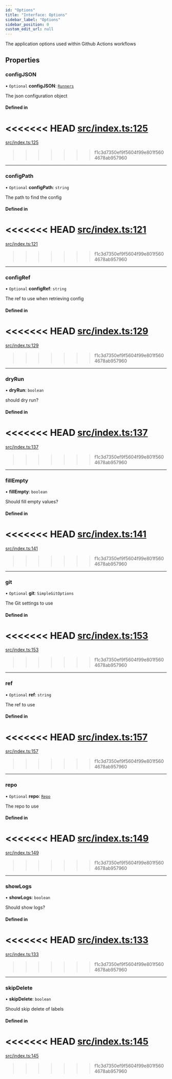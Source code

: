 ```yaml
---
id: "Options"
title: "Interface: Options"
sidebar_label: "Options"
sidebar_position: 0
custom_edit_url: null
---
```


<!-- @format -->

The application options used within Github Actions workflows

## Properties

### configJSON

• `Optional` **configJSON**: [`Runners`](Runners.md)

The json configuration object

#### Defined in

<<<<<<< HEAD
[src/index.ts:125](https://github.com/Resnovas/smartcloud/blob/b9e22a9/src/index.ts#L125)
=======
[src/index.ts:125](https://github.com/Resnovas/smartcloud/blob/b91f5b4/src/index.ts#L125)

> > > > > > > f1c3d7350ef9f5604f99e801f5604678ab957960

---

### configPath

• `Optional` **configPath**: `string`

The path to find the config

#### Defined in

<<<<<<< HEAD
[src/index.ts:121](https://github.com/Resnovas/smartcloud/blob/b9e22a9/src/index.ts#L121)
=======
[src/index.ts:121](https://github.com/Resnovas/smartcloud/blob/b91f5b4/src/index.ts#L121)

> > > > > > > f1c3d7350ef9f5604f99e801f5604678ab957960

---

### configRef

• `Optional` **configRef**: `string`

The ref to use when retrieving config

#### Defined in

<<<<<<< HEAD
[src/index.ts:129](https://github.com/Resnovas/smartcloud/blob/b9e22a9/src/index.ts#L129)
=======
[src/index.ts:129](https://github.com/Resnovas/smartcloud/blob/b91f5b4/src/index.ts#L129)

> > > > > > > f1c3d7350ef9f5604f99e801f5604678ab957960

---

### dryRun

• **dryRun**: `boolean`

should dry run?

#### Defined in

<<<<<<< HEAD
[src/index.ts:137](https://github.com/Resnovas/smartcloud/blob/b9e22a9/src/index.ts#L137)
=======
[src/index.ts:137](https://github.com/Resnovas/smartcloud/blob/b91f5b4/src/index.ts#L137)

> > > > > > > f1c3d7350ef9f5604f99e801f5604678ab957960

---

### fillEmpty

• **fillEmpty**: `boolean`

Should fill empty values?

#### Defined in

<<<<<<< HEAD
[src/index.ts:141](https://github.com/Resnovas/smartcloud/blob/b9e22a9/src/index.ts#L141)
=======
[src/index.ts:141](https://github.com/Resnovas/smartcloud/blob/b91f5b4/src/index.ts#L141)

> > > > > > > f1c3d7350ef9f5604f99e801f5604678ab957960

---

### git

• `Optional` **git**: `SimpleGitOptions`

The Git settings to use

#### Defined in

<<<<<<< HEAD
[src/index.ts:153](https://github.com/Resnovas/smartcloud/blob/b9e22a9/src/index.ts#L153)
=======
[src/index.ts:153](https://github.com/Resnovas/smartcloud/blob/b91f5b4/src/index.ts#L153)

> > > > > > > f1c3d7350ef9f5604f99e801f5604678ab957960

---

### ref

• `Optional` **ref**: `string`

The ref to use

#### Defined in

<<<<<<< HEAD
[src/index.ts:157](https://github.com/Resnovas/smartcloud/blob/b9e22a9/src/index.ts#L157)
=======
[src/index.ts:157](https://github.com/Resnovas/smartcloud/blob/b91f5b4/src/index.ts#L157)

> > > > > > > f1c3d7350ef9f5604f99e801f5604678ab957960

---

### repo

• `Optional` **repo**: [`Repo`](Repo.md)

The repo to use

#### Defined in

<<<<<<< HEAD
[src/index.ts:149](https://github.com/Resnovas/smartcloud/blob/b9e22a9/src/index.ts#L149)
=======
[src/index.ts:149](https://github.com/Resnovas/smartcloud/blob/b91f5b4/src/index.ts#L149)

> > > > > > > f1c3d7350ef9f5604f99e801f5604678ab957960

---

### showLogs

• **showLogs**: `boolean`

Should show logs?

#### Defined in

<<<<<<< HEAD
[src/index.ts:133](https://github.com/Resnovas/smartcloud/blob/b9e22a9/src/index.ts#L133)
=======
[src/index.ts:133](https://github.com/Resnovas/smartcloud/blob/b91f5b4/src/index.ts#L133)

> > > > > > > f1c3d7350ef9f5604f99e801f5604678ab957960

---

### skipDelete

• **skipDelete**: `boolean`

Should skip delete of labels

#### Defined in

<<<<<<< HEAD
[src/index.ts:145](https://github.com/Resnovas/smartcloud/blob/b9e22a9/src/index.ts#L145)
=======
[src/index.ts:145](https://github.com/Resnovas/smartcloud/blob/b91f5b4/src/index.ts#L145)

> > > > > > > f1c3d7350ef9f5604f99e801f5604678ab957960
